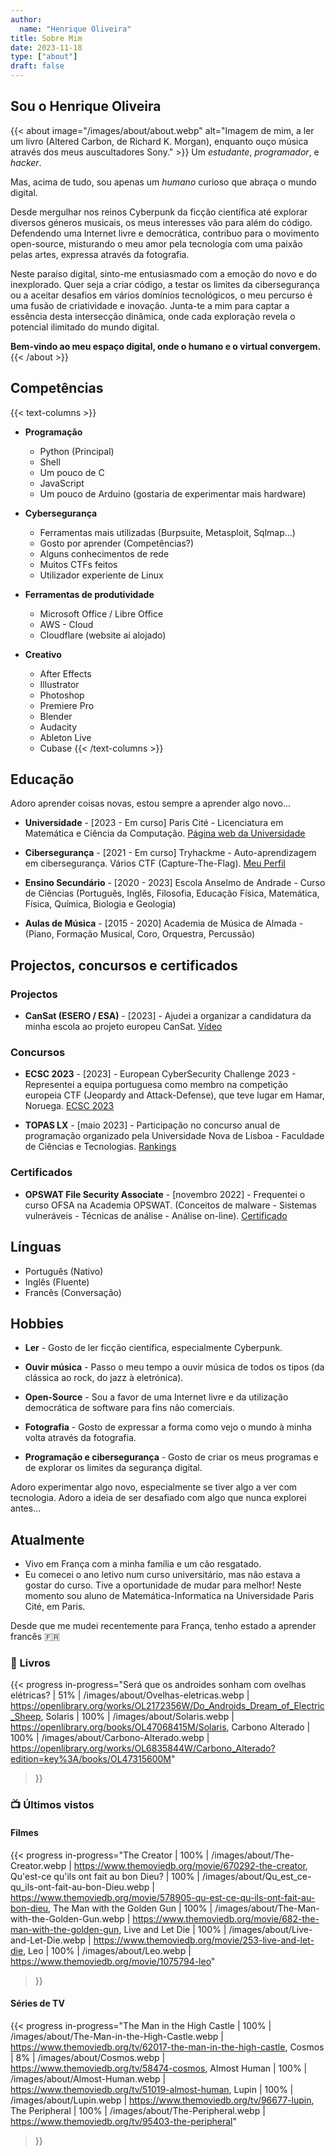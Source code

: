 ```yaml
---
author: 
  name: "Henrique Oliveira"
title: Sobre Mim
date: 2023-11-18
type: ["about"]
draft: false
---
```

## Sou o Henrique Oliveira

{{< about image="/images/about/about.webp" alt="Imagem de mim, a ler um livro (Altered Carbon, de Richard K. Morgan), enquanto ouço música através dos meus auscultadores Sony." >}}
Um _estudante_, _programador_, e _hacker_.

Mas, acima de tudo, sou apenas um _humano_ curioso que abraça o mundo digital.

Desde mergulhar nos reinos Cyberpunk da ficção científica até explorar diversos géneros musicais, os meus interesses vão para além do código. Defendendo uma Internet livre e democrática, contribuo para o movimento open-source, misturando o meu amor pela tecnologia com uma paixão pelas artes, expressa através da fotografia.

Neste paraíso digital, sinto-me entusiasmado com a emoção do novo e do inexplorado. Quer seja a criar código, a testar os limites da cibersegurança ou a aceitar desafios em vários domínios tecnológicos, o meu percurso é uma fusão de criatividade e inovação. Junta-te a mim para captar a essência desta intersecção dinâmica, onde cada exploração revela o potencial ilimitado do mundo digital.

**Bem-vindo ao meu espaço digital, onde o humano e o virtual convergem.**
{{< /about >}}

## Competências

{{< text-columns >}}
- **Programação**
  - Python (Principal)
  - Shell
  - Um pouco de C
  - JavaScript
  - Um pouco de Arduino (gostaria de experimentar mais hardware) 

- **Cybersegurança**
  - Ferramentas mais utilizadas (Burpsuite, Metasploit, Sqlmap...)
  - Gosto por aprender (Competências?)
  - Alguns conhecimentos de rede
  - Muitos CTFs feitos
  - Utilizador experiente de Linux

- **Ferramentas de produtividade**
  - Microsoft Office / Libre Office
  - AWS - Cloud
  - Cloudflare (website aí alojado)

- **Creativo**
  - After Effects
  - Illustrator
  - Photoshop
  - Premiere Pro
  - Blender
  - Audacity
  - Ableton Live
  - Cubase
{{< /text-columns >}}

## Educação
Adoro aprender coisas novas, estou sempre a aprender algo novo...

- **Universidade** - \[2023 - Em curso\] Paris Cité - Licenciatura em Matemática e Ciência da Computação. [Página web da Universidade](https://math-info.u-paris.fr/)

- **Cibersegurança** - \[2021 - Em curso\] Tryhackme - Auto-aprendizagem em cibersegurança. Vários CTF (Capture-The-Flag). [Meu Perfil](https://tryhackme.com/p/M0streng0)

- **Ensino Secundário** - \[2020 - 2023\] Escola Anselmo de Andrade - Curso de Ciências (Português, Inglês, Filosofia, Educação Física, Matemática, Física, Química, Biologia e Geologia)

- **Aulas de Música** - \[2015 - 2020\] Academia de Música de Almada - (Piano, Formação Musical, Coro, Orquestra, Percussão)

## Projectos, concursos e certificados

### Projectos
- **CanSat (ESERO / ESA)** - \[2023\] - Ajudei a organizar a candidatura da minha escola ao projeto europeu CanSat. [Vídeo](https://www.youtube.com/watch?v=ZQTJ3w4_kTc)

### Concursos
- **ECSC 2023** - \[2023\] - European CyberSecurity Challenge 2023 - Representei a equipa portuguesa como membro na competição europeia CTF (Jeopardy and Attack-Defense), que teve lugar em Hamar, Noruega. [ECSC 2023](https://ecsc.eu/2023-challenge)

- **TOPAS LX** - \[maio 2023\] - Participação no concurso anual de programação organizado pela Universidade Nova de Lisboa - Faculdade de Ciências e Tecnologias. [Rankings](https://eventos.fct.unl.pt/topas-lx/pages/classificacao-2023)

### Certificados
- **OPSWAT File Security Associate** - \[novembro 2022\] - Frequentei o curso OFSA na Academia OPSWAT. (Conceitos de malware - Sistemas vulneráveis - Técnicas de análise - Análise on-line). [Certificado](https://learn.opswatacademy.com/certificate/4pbY8cSicg)

## Línguas

- Português (Nativo)
- Inglês (Fluente)
- Francês (Conversação)

## Hobbies

- **Ler** - Gosto de ler ficção científica, especialmente Cyberpunk.

- **Ouvir música** - Passo o meu tempo a ouvir música de todos os tipos (da clássica ao rock, do jazz à eletrónica).

- **Open-Source** - Sou a favor de uma Internet livre e da utilização democrática de software para fins não comerciais.

- **Fotografia** - Gosto de expressar a forma como vejo o mundo à minha volta através da fotografia.

- **Programação e cibersegurança** - Gosto de criar os meus programas e de explorar os limites da segurança digital.

Adoro experimentar algo novo, especialmente se tiver algo a ver com tecnologia. Adoro a ideia de ser desafiado com algo que nunca explorei antes...

## Atualmente 
- Vivo em França com a minha família e um cão resgatado.
- Eu comecei o ano letivo num curso universitário, mas não estava a gostar do curso. Tive a oportunidade de mudar para melhor! Neste momento sou aluno de Matemática-Informatica na Universidade Paris Cité, em Paris.

Desde que me mudei recentemente para França, tenho estado a aprender francês :fr:

### :book: Livros

{{< progress
  in-progress="Será que os androides sonham com ovelhas elétricas? | 51% | /images/about/Ovelhas-eletricas.webp | https://openlibrary.org/works/OL2172356W/Do_Androids_Dream_of_Electric_Sheep, Solaris | 100% | /images/about/Solaris.webp | https://openlibrary.org/books/OL47068415M/Solaris, Carbono Alterado | 100% | /images/about/Carbono-Alterado.webp | https://openlibrary.org/works/OL6835844W/Carbono_Alterado?edition=key%3A/books/OL47315600M"
>}}

### :tv: Últimos vistos

#### Filmes

{{< progress
  in-progress="The Creator | 100% | /images/about/The-Creator.webp | https://www.themoviedb.org/movie/670292-the-creator, Qu'est-ce qu'ils ont fait au bon Dieu? | 100% | /images/about/Qu_est_ce-qu_ils-ont-fait-au-bon-Dieu.webp | https://www.themoviedb.org/movie/578905-qu-est-ce-qu-ils-ont-fait-au-bon-dieu, The Man with the Golden Gun | 100% | /images/about/The-Man-with-the-Golden-Gun.webp | https://www.themoviedb.org/movie/682-the-man-with-the-golden-gun, Live and Let Die | 100% | /images/about/Live-and-Let-Die.webp | https://www.themoviedb.org/movie/253-live-and-let-die, Leo | 100% | /images/about/Leo.webp | https://www.themoviedb.org/movie/1075794-leo"
>}}

#### Séries de TV

{{< progress
  in-progress="The Man in the High Castle | 100% | /images/about/The-Man-in-the-High-Castle.webp | https://www.themoviedb.org/tv/62017-the-man-in-the-high-castle, Cosmos | 8% | /images/about/Cosmos.webp | https://www.themoviedb.org/tv/58474-cosmos, Almost Human | 100% | /images/about/Almost-Human.webp | https://www.themoviedb.org/tv/51019-almost-human, Lupin | 100% | /images/about/Lupin.webp | https://www.themoviedb.org/tv/96677-lupin, The Peripheral | 100% | /images/about/The-Peripheral.webp | https://www.themoviedb.org/tv/95403-the-peripheral"
>}}